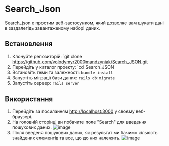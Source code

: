 # Search_Json

Search_json є простим веб-застосунком, який дозволяє вам шукати дані в заздалегідь завантаженому наборі даних.

## Встановлення

1. Клонуйте репозиторій: `git clone https://github.com/volodymyr2000mandzyniak/Search_JSON.git
2. Перейдіть у каталог проекту: `cd Search_JSON
3. Встановіть геми та залежності: `bundle install`
4. Запустіть міграції бази даних: `rails db:migrate`
5. Запустіть сервер: `rails server`

## Використання

1. Перейдіть за посиланням [http://localhost:3000](http://localhost:3000) у своєму веб-браузері.
2. На головній сторінці ви побачите поле "Search" для введення пошукових даних.
![image](https://github.com/volodymyr2000mandzyniak/Search_JSON/assets/99285760/d85beb37-69e7-4f1b-987d-7e43113dceb0)
3. Після введеня пошукових даних, як результат ми бачимо кількість знайдених елементів та все, що до них належить.
![image](https://github.com/volodymyr2000mandzyniak/Search_JSON/assets/99285760/e9b07c7d-7a18-4aa0-8e35-29fc5a2c82a5)
